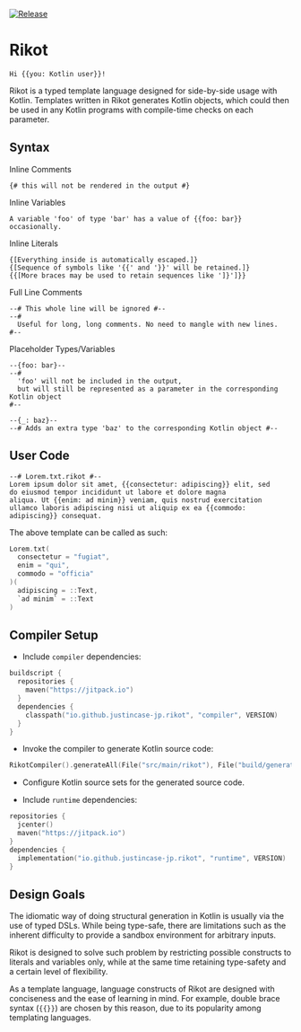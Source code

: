 [![Release](https://jitpack.io/v/io.github.justincase-jp/rikot.svg)](
  https://jitpack.io/#io.github.justincase-jp/rikot
)

Rikot
===
```
Hi {{you: Kotlin user}}!
```

Rikot is a typed template language designed for side-by-side usage with Kotlin.
Templates written in Rikot generates Kotlin objects, which could then be used in any Kotlin programs
with compile-time checks on each parameter.


## Syntax
Inline Comments
```
{# this will not be rendered in the output #}
```

Inline Variables
```
A variable 'foo' of type 'bar' has a value of {{foo: bar}} occasionally.
```

Inline Literals
```
{[Everything inside is automatically escaped.]}
{[Sequence of symbols like '{{' and '}}' will be retained.]}
{{[More braces may be used to retain sequences like ']}']}}
```

Full Line Comments
```
--# This whole line will be ignored #--
--#
  Useful for long, long comments. No need to mangle with new lines.
#--
```

Placeholder Types/Variables
```
--{foo: bar}--
--#
  'foo' will not be included in the output,
  but will still be represented as a parameter in the corresponding Kotlin object
#--

--{_: baz}--
--# Adds an extra type 'baz' to the corresponding Kotlin object #--
```

## User Code
```
--# Lorem.txt.rikot #--
Lorem ipsum dolor sit amet, {{consectetur: adipiscing}} elit, sed
do eiusmod tempor incididunt ut labore et dolore magna
aliqua. Ut {{enim: ad minim}} veniam, quis nostrud exercitation
ullamco laboris adipiscing nisi ut aliquip ex ea {{commodo: adipiscing}} consequat.
```

The above template can be called as such:
```kt
Lorem.txt(
  consectetur = "fugiat",
  enim = "qui",
  commodo = "officia"
)(
  adipiscing = ::Text,
  `ad minim` = ::Text
)
```


## Compiler Setup
* Include `compiler` dependencies:
```kt
buildscript {
  repositories {
    maven("https://jitpack.io")
  }
  dependencies {
    classpath("io.github.justincase-jp.rikot", "compiler", VERSION)
  }
}
```

* Invoke the compiler to generate Kotlin source code:
```kt
RikotCompiler().generateAll(File("src/main/rikot"), File("build/generated/rikot"))
```

* Configure Kotlin source sets for the generated source code.

* Include `runtime` dependencies:
```kt
repositories {
  jcenter()
  maven("https://jitpack.io")
}
dependencies {
  implementation("io.github.justincase-jp.rikot", "runtime", VERSION)
}
```

## Design Goals
The idiomatic way of doing structural generation in Kotlin is usually via the use of typed DSLs.
While being type-safe, there are limitations such as the inherent difficulty to provide a sandbox environment
for arbitrary inputs.

Rikot is designed to solve such problem by restricting possible constructs to literals and variables only,
while at the same time retaining type-safety and a certain level of flexibility.

As a template language, language constructs of Rikot are designed with conciseness and the ease of learning in mind.
For example, double brace syntax (```{{}}```) are chosen by this reason,
due to its popularity among templating languages.
